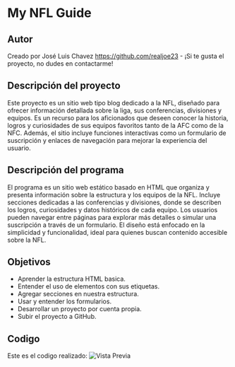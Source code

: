 # My NFL Guide

## Autor
Creado por José Luis Chavez https://github.com/realjoe23 - ¡Si te gusta el proyecto, no dudes en contactarme!

## Descripción del proyecto
Este proyecto es un sitio web tipo blog dedicado a la NFL, diseñado para ofrecer información detallada sobre la liga, sus conferencias, divisiones y equipos. Es un recurso para los aficionados que deseen conocer la historia, logros y curiosidades de sus equipos favoritos tanto de la AFC como de la NFC. Además, el sitio incluye funciones interactivas como un formulario de suscripción y enlaces de navegación para mejorar la experiencia del usuario.

## Descripción del programa
El programa es un sitio web estático basado en HTML que organiza y presenta información sobre la estructura y los equipos de la NFL. Incluye secciones dedicadas a las conferencias y divisiones, donde se describen los logros, curiosidades y datos históricos de cada equipo. Los usuarios pueden navegar entre páginas para explorar más detalles o simular una suscripción a través de un formulario. El diseño está enfocado en la simplicidad y funcionalidad, ideal para quienes buscan contenido accesible sobre la NFL.

## Objetivos
- Aprender la estructura HTML basica.
- Entender el uso de elementos con sus etiquetas.
- Agregar secciones en nuestra estructura.
- Usar y entender los formularios.
- Desarrollar un proyecto por cuenta propia.
- Subir el proyecto a GitHub.

## Codigo
Este es el codigo realizado:
![Vista Previa](https://i.imgur.com/aiLfA2T.png)
